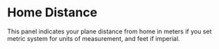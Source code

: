 # Home Distance #

This panel indicates your plane distance from home in meters if you set metric system for units of measurement, and feet if imperial.